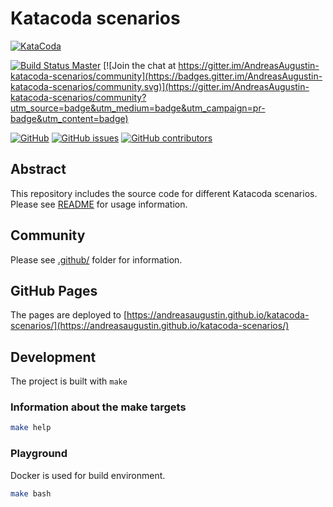 # Katacoda scenarios

[![KataCoda](https://shields.katacoda.com/katacoda/andreasaugustin/count.svg)](https://www.katacoda.com/andreasaugustin "Get your profile on Katacoda.com")

[![Build Status Master](https://travis-ci.com/AndreasAugustin/katacoda-scenarios.svg?branch=master)](https://travis-ci.com/AndreasAugustin/katacoda-scenarios)
[![Join the chat at https://gitter.im/AndreasAugustin-katacoda-scenarios/community](https://badges.gitter.im/AndreasAugustin-katacoda-scenarios/community.svg)](https://gitter.im/AndreasAugustin-katacoda-scenarios/community?utm_source=badge&utm_medium=badge&utm_campaign=pr-badge&utm_content=badge)

[![GitHub](https://img.shields.io/github/license/AndreasAugustin/katacoda-scenarios)](LICENSE)
[![GitHub issues](https://img.shields.io/github/issues/AndreasAugustin/katacoda-scenarios)](https://github.com/AndreasAugustin/katacoda-scenarios/issues)
[![GitHub contributors](https://img.shields.io/github/contributors/AndreasAugustin/katacoda-scenarios)](.github/CONTRIBUTING.md)

## Abstract

This repository includes the source code for different Katacoda scenarios.
Please see [README](doc/README.md) for usage information.

## Community

Please see [.github/](.github/) folder for information.

## GitHub Pages

The pages are deployed to [https://andreasaugustin.github.io/katacoda-scenarios/](https://andreasaugustin.github.io/katacoda-scenarios/)

## Development

The project is built with `make`

### Information about the make targets

```bash
make help
```

### Playground

Docker is used for build environment.

```bash
make bash
```
